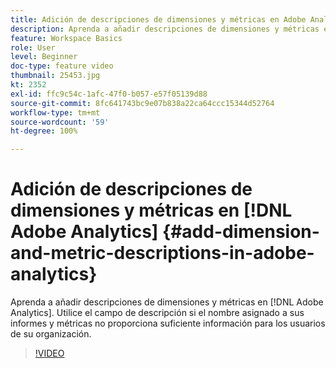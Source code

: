 ```yaml
---
title: Adición de descripciones de dimensiones y métricas en Adobe Analytics
description: Aprenda a añadir descripciones de dimensiones y métricas en Adobe Analytics
feature: Workspace Basics
role: User
level: Beginner
doc-type: feature video
thumbnail: 25453.jpg
kt: 2352
exl-id: ffc9c54c-1afc-47f0-b057-e57f05139d88
source-git-commit: 8fc641743bc9e07b838a22ca64ccc15344d52764
workflow-type: tm+mt
source-wordcount: '59'
ht-degree: 100%

---
```


# Adición de descripciones de dimensiones y métricas en [!DNL Adobe Analytics] {#add-dimension-and-metric-descriptions-in-adobe-analytics}

Aprenda a añadir descripciones de dimensiones y métricas en [!DNL Adobe Analytics]. Utilice el campo de descripción si el nombre asignado a sus informes y métricas no proporciona suficiente información para los usuarios de su organización.

>[!VIDEO](https://video.tv.adobe.com/v/25453/?quality=12&learn=on)
